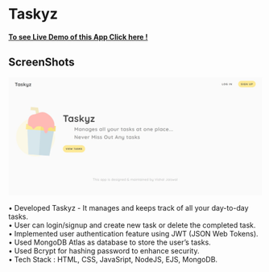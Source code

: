 # Taskyz

#### [To see Live Demo of this App Click here !](https://youtu.be/XqurUP_ifck)<br/>

## ScreenShots

![SS1](https://github.com/dominatorVJ/Taskyz/blob/main/ReadMe%20SS/thumbnail.jpg)
 

• Developed Taskyz - It manages and keeps
track of all your day-to-day tasks.<br/>
• User can login/signup and create new task or
delete the completed task.<br/>
• Implemented user authentication feature
using JWT (JSON Web Tokens).<br/>
• Used MongoDB Atlas as database to store the
user’s tasks.<br/>
• Used Bcrypt for hashing password to enhance
security.<br/>
• Tech Stack : HTML, CSS, JavaSript, NodeJS,
EJS, MongoDB.<br/>
